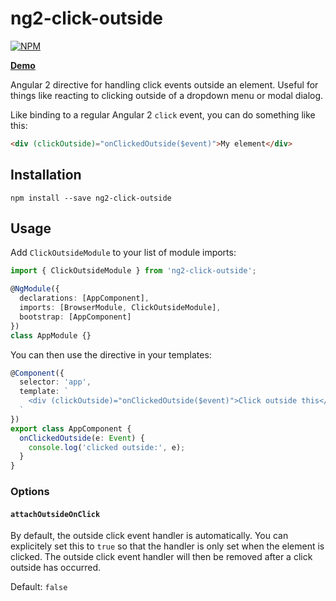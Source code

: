 # ng2-click-outside

[![NPM](https://nodei.co/npm/ng2-click-outside.png?compact=true)](https://nodei.co/npm/ng2-click-outside/)

**[Demo](https://echeung.me/ng2-click-outside/)**

Angular 2 directive for handling click events outside an element. Useful for things like reacting to clicking
outside of a dropdown menu or modal dialog.

Like binding to a regular Angular 2 `click` event, you can do something like this:

```HTML
<div (clickOutside)="onClickedOutside($event)">My element</div>
```


## Installation

```shell
npm install --save ng2-click-outside
```


## Usage

Add `ClickOutsideModule` to your list of module imports:

```typescript
import { ClickOutsideModule } from 'ng2-click-outside';

@NgModule({
  declarations: [AppComponent],
  imports: [BrowserModule, ClickOutsideModule],
  bootstrap: [AppComponent]
})
class AppModule {}
```

You can then use the directive in your templates:

```typescript
@Component({
  selector: 'app',
  template: `
    <div (clickOutside)="onClickedOutside($event)">Click outside this</div>
  `
})
export class AppComponent {
  onClickedOutside(e: Event) {
    console.log('clicked outside:', e);
  }
}
```

### Options

#### `attachOutsideOnClick`

By default, the outside click event handler is automatically. You can explicitely set this to `true`
so that the handler is only set when the element is clicked. The outside click event handler will
then be removed after a click outside has occurred.

Default: `false`

